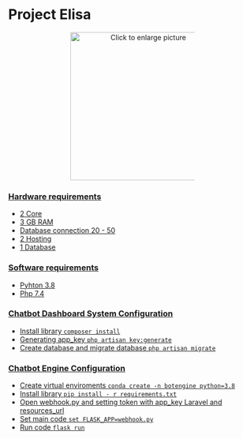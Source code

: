 # Project Elisa

<p align="center">
<a href="https://drive.google.com/uc?export=view&id=1IoEeI_jrky1YI7cHQGa0X00xc5IrrfLr"><img src="https://drive.google.com/uc?export=view&id=1IoEeI_jrky1YI7cHQGa0X00xc5IrrfLr" style="width: 300px; max-width: 50%; height: auto" title="Click to enlarge picture" />
  </p>
  
### Hardware requirements
  * 2 Core
  * 3 GB RAM
  * Database connection 20 - 50
  * 2 Hosting
  * 1 Database
  
  
### Software requirements
  * Pyhton 3.8
  * Php 7.4
  
### Chatbot Dashboard System Configuration
  * Install library `composer install`
  * Generating app_key `php artisan key:generate`
  * Create database and migrate database `php artisan migrate`
  
### Chatbot Engine Configuration
  * Create virtual enviroments `conda create -n botengine python=3.8`
  * Install library `pip install - r requirements.txt`
  * Open webhook.py and setting token with app_key Laravel and resources_url
  * Set main code `set FLASK_APP=webhook.py`
  * Run code `flask run`
